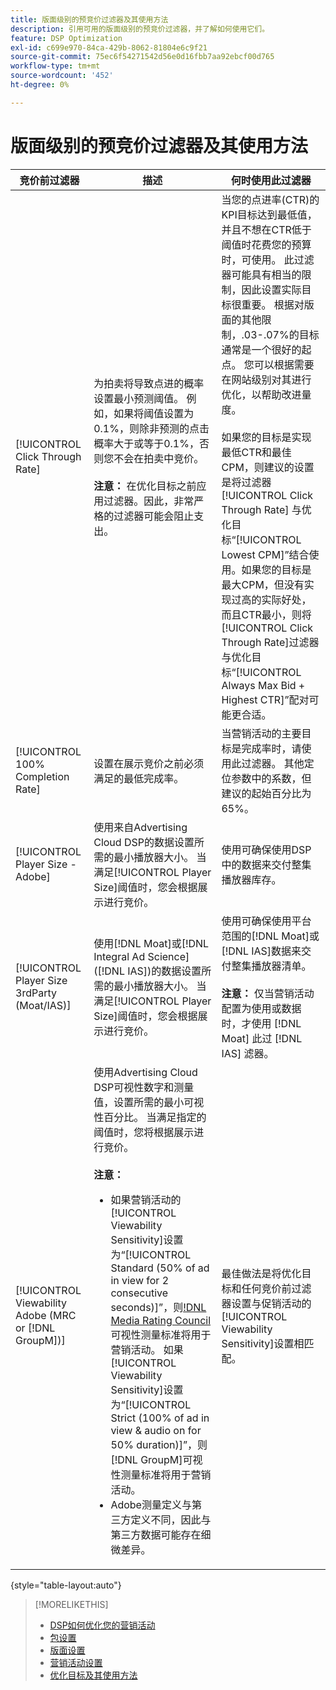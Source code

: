 ```yaml
---
title: 版面级别的预竞价过滤器及其使用方法
description: 引用可用的版面级别的预竞价过滤器，并了解如何使用它们。
feature: DSP Optimization
exl-id: c699e970-84ca-429b-8062-81804e6c9f21
source-git-commit: 75ec6f54271542d56e0d16fbb7aa92ebcf00d765
workflow-type: tm+mt
source-wordcount: '452'
ht-degree: 0%

---
```


# 版面级别的预竞价过滤器及其使用方法

| 竞价前过滤器 | 描述 | 何时使用此过滤器 |
| ---------------| ----------- | ---------------------- |
| [!UICONTROL Click Through Rate] | 为拍卖将导致点进的概率设置最小预测阈值。 例如，如果将阈值设置为0.1%，则除非预测的点击概率大于或等于0.1%，否则您不会在拍卖中竞价。<br><br><b>注意：</b> 在优化目标之前应用过滤器。因此，非常严格的过滤器可能会阻止支出。 | 当您的点进率(CTR)的KPI目标达到最低值，并且不想在CTR低于阈值时花费您的预算时，可使用。 此过滤器可能具有相当的限制，因此设置实际目标很重要。 根据对版面的其他限制，.03-.07%的目标通常是一个很好的起点。 您可以根据需要在网站级别对其进行优化，以帮助改进量度。<br><br>如果您的目标是实现最低CTR和最佳CPM，则建议的设置是将过滤器 [!UICONTROL Click Through Rate] 与优化目标“[!UICONTROL Lowest CPM]”结合使用。如果您的目标是最大CPM，但没有实现过高的实际好处，而且CTR最小，则将[!UICONTROL Click Through Rate]过滤器与优化目标“[!UICONTROL Always Max Bid + Highest CTR]”配对可能更合适。 |
| [!UICONTROL 100% Completion Rate] | 设置在展示竞价之前必须满足的最低完成率。 | 当营销活动的主要目标是完成率时，请使用此过滤器。 其他定位参数中的系数，但建议的起始百分比为65%。 |
| [!UICONTROL Player Size - Adobe] | 使用来自Advertising Cloud DSP的数据设置所需的最小播放器大小。 当满足[!UICONTROL Player Size]阈值时，您会根据展示进行竞价。 | 使用可确保使用DSP中的数据来交付整集播放器库存。 |
| [!UICONTROL Player Size 3rdParty (Moat/IAS)] | 使用[!DNL Moat]或[!DNL Integral Ad Science]([!DNL IAS])的数据设置所需的最小播放器大小。 当满足[!UICONTROL Player Size]阈值时，您会根据展示进行竞价。 | 使用可确保使用平台范围的[!DNL Moat]或[!DNL IAS]数据来交付整集播放器清单。<br><br><b>注意：</b> 仅当营销活动配置为使用或数据时，才使用 [!DNL Moat] 此过 [!DNL IAS] 滤器。 |
| [!UICONTROL Viewability Adobe (MRC or [!DNL GroupM])] | 使用Advertising Cloud DSP可视性数字和测量值，设置所需的最小可视性百分比。 当满足指定的阈值时，您将根据展示进行竞价。<br><br><b>注意：</b><ul><li>如果营销活动的[!UICONTROL Viewability Sensitivity]设置为“[!UICONTROL Standard (50% of ad in view for 2 consecutive seconds)]”，则[!DNL Media Rating Council](MRC)可视性测量标准将用于营销活动。 如果[!UICONTROL Viewability Sensitivity]设置为“[!UICONTROL Strict (100% of ad in view & audio on for 50% duration)]”，则[!DNL GroupM]可视性测量标准将用于营销活动。</li><li>Adobe测量定义与第三方定义不同，因此与第三方数据可能存在细微差异。</li></ul> | 最佳做法是将优化目标和任何竞价前过滤器设置与促销活动的[!UICONTROL Viewability Sensitivity]设置相匹配。 |

{style=&quot;table-layout:auto&quot;}

>[!MORELIKETHIS]
>
>* [DSP如何优化您的营销活动](optimization-how-dsp-optimizes-campaigns.md)
>* [包设置](/help/dsp/campaign-management/packages/package-settings.md)
>* [版面设置](/help/dsp/campaign-management/placements/placement-settings.md)
>* [营销活动设置](/help/dsp/campaign-management/campaigns/campaign-settings.md)
>* [优化目标及其使用方法](optimization-goals.md)


